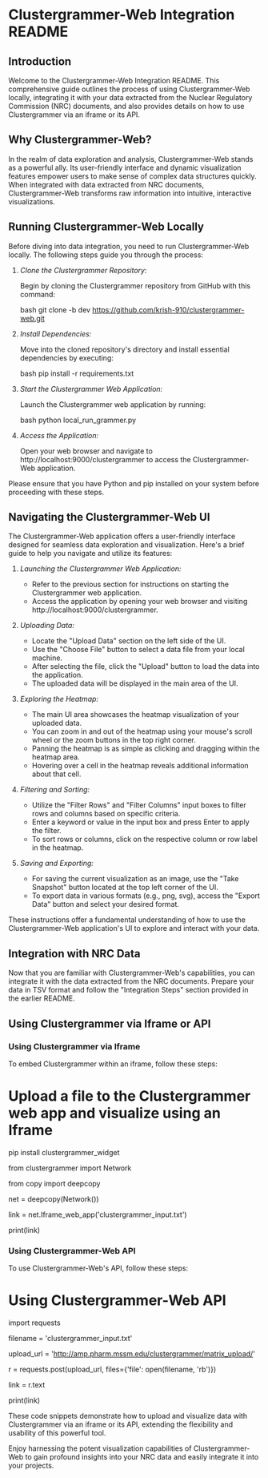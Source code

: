 # Clustergrammer-Web Integration README

## Introduction
Welcome to the Clustergrammer-Web Integration README. This comprehensive guide outlines the process of using Clustergrammer-Web locally, integrating it with your data extracted from the Nuclear Regulatory Commission (NRC) documents, and also provides details on how to use Clustergrammer via an iframe or its API.

## Why Clustergrammer-Web?
In the realm of data exploration and analysis, Clustergrammer-Web stands as a powerful ally. Its user-friendly interface and dynamic visualization features empower users to make sense of complex data structures quickly. When integrated with data extracted from NRC documents, Clustergrammer-Web transforms raw information into intuitive, interactive visualizations.

## Running Clustergrammer-Web Locally
Before diving into data integration, you need to run Clustergrammer-Web locally. The following steps guide you through the process:

1. *Clone the Clustergrammer Repository:*

   Begin by cloning the Clustergrammer repository from GitHub with this command:

   bash
   git clone -b dev https://github.com/krish-910/clustergrammer-web.git
   

2. *Install Dependencies:*

   Move into the cloned repository's directory and install essential dependencies by executing:

   bash
   pip install -r requirements.txt
   

3. *Start the Clustergrammer Web Application:*

   Launch the Clustergrammer web application by running:

   bash
   python local_run_grammer.py
   

4. *Access the Application:*

   Open your web browser and navigate to http://localhost:9000/clustergrammer to access the Clustergrammer-Web application.

Please ensure that you have Python and pip installed on your system before proceeding with these steps.

## Navigating the Clustergrammer-Web UI

The Clustergrammer-Web application offers a user-friendly interface designed for seamless data exploration and visualization. Here's a brief guide to help you navigate and utilize its features:

1. *Launching the Clustergrammer Web Application:*

   - Refer to the previous section for instructions on starting the Clustergrammer web application.
   - Access the application by opening your web browser and visiting http://localhost:9000/clustergrammer.

2. *Uploading Data:*

   - Locate the "Upload Data" section on the left side of the UI.
   - Use the "Choose File" button to select a data file from your local machine.
   - After selecting the file, click the "Upload" button to load the data into the application.
   - The uploaded data will be displayed in the main area of the UI.

3. *Exploring the Heatmap:*

   - The main UI area showcases the heatmap visualization of your uploaded data.
   - You can zoom in and out of the heatmap using your mouse's scroll wheel or the zoom buttons in the top right corner.
   - Panning the heatmap is as simple as clicking and dragging within the heatmap area.
   - Hovering over a cell in the heatmap reveals additional information about that cell.

4. *Filtering and Sorting:*

   - Utilize the "Filter Rows" and "Filter Columns" input boxes to filter rows and columns based on specific criteria.
   - Enter a keyword or value in the input box and press Enter to apply the filter.
   - To sort rows or columns, click on the respective column or row label in the heatmap.

5. *Saving and Exporting:*

   - For saving the current visualization as an image, use the "Take Snapshot" button located at the top left corner of the UI.
   - To export data in various formats (e.g., png, svg), access the "Export Data" button and select your desired format.

These instructions offer a fundamental understanding of how to use the Clustergrammer-Web application's UI to explore and interact with your data.

## Integration with NRC Data

Now that you are familiar with Clustergrammer-Web's capabilities, you can integrate it with the data extracted from the NRC documents. Prepare your data in TSV format and follow the "Integration Steps" section provided in the earlier README.

## Using Clustergrammer via Iframe or API

### Using Clustergrammer via Iframe

To embed Clustergrammer within an iframe, follow these steps:

# Upload a file to the Clustergrammer web app and visualize using an Iframe
pip install clustergrammer_widget

from clustergrammer import Network

from copy import deepcopy

net = deepcopy(Network())

link = net.Iframe_web_app('clustergrammer_input.txt')

print(link)


### Using Clustergrammer-Web API
To use Clustergrammer-Web's API, follow these steps:
# Using Clustergrammer-Web API

import requests

filename = 'clustergrammer_input.txt'

upload_url = 'http://amp.pharm.mssm.edu/clustergrammer/matrix_upload/'

r = requests.post(upload_url, files={'file': open(filename, 'rb')})

link = r.text

print(link)


These code snippets demonstrate how to upload and visualize data with Clustergrammer via an iframe or its API, extending the flexibility and usability of this powerful tool.

Enjoy harnessing the potent visualization capabilities of Clustergrammer-Web to gain profound insights into your NRC data and easily integrate it into your projects.
